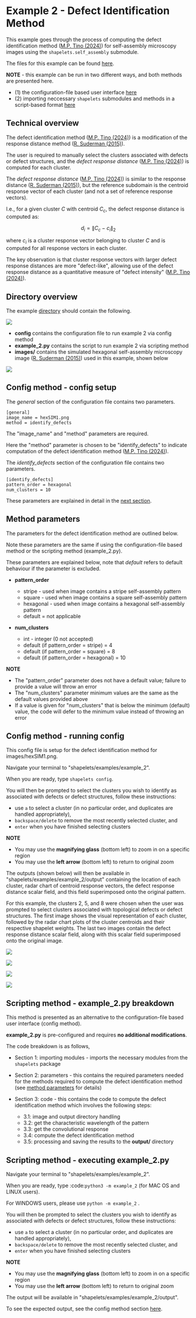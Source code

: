 # Example 2 - Defect Identification Method

This example goes through the process of computing the defect identification method ([M.P. Tino (2024)](http://dx.doi.org/10.1088/1361-6528/ad1df4)) for self-assembly microscopy images using the ``shapelets.self_assembly`` submodule.

The files for this example can be found [here](https://github.com/mptino/shapelets/tree/742a88022330a6e18dc91b6a0dfe119c2d41da89/examples/example_2).

**NOTE** - this example can be run in two different ways, and both methods are presented here.
* (1) the configuration-file based user interface [here](#config-method---config-setup)
* (2) importing neccessary ``shapelets`` submodules and methods in a script-based format [here](#scripting-method---example_2py-breakdown)


## Technical overview

The defect identification method ([M.P. Tino (2024)](http://dx.doi.org/10.1088/1361-6528/ad1df4)) is a modification of the response distance method ([R. Suderman (2015)](https://doi.org/10.1103/PhysRevE.91.033307)).

The user is required to manually select the clusters associated with defects or defect structures, and the *defect response distance* ([M.P. Tino (2024)](http://dx.doi.org/10.1088/1361-6528/ad1df4)) is computed for each cluster. 

The *defect response distance* ([M.P. Tino (2024)](http://dx.doi.org/10.1088/1361-6528/ad1df4)) is similar to the response distance ([R. Suderman (2015)](https://doi.org/10.1103/PhysRevE.91.033307)), but the reference subdomain is the centroid response vector of each cluster (and not a set of reference response vectors). 

I.e., for a given cluster $C$ with centroid $C_c$, the defect response distance is computed as:

$$ d_i = \| C_c - c_i \|_2 $$

where $c_i$ is a cluster response vector belonging to cluster $C$ and is computed for all response vectors in each cluster.

The key observation is that cluster response vectors with larger defect response distances are more "defect-like", allowing use of the defect response distance as a quantitative measure of "defect intensity" ([M.P. Tino (2024)](http://dx.doi.org/10.1088/1361-6528/ad1df4)).


## Directory overview

The example [directory](https://github.com/mptino/shapelets/tree/742a88022330a6e18dc91b6a0dfe119c2d41da89/examples/example_2) should contain the following.

![](images/example_2_dir.png)

* **config** contains the configuration file to run example 2 via config method
* **example_2.py** contains the script to run example 2 via scripting method
* **images/** contains the simulated hexagonal self-assembly microscopy image ([R. Suderman (2015)](https://doi.org/10.1103/PhysRevE.91.033307)) used in this example, shown below

![](images/hexSIM1.png)


## Config method - config setup

The *general* section of the configuration file contains two parameters. 

	[general]
	image_name = hexSIM1.png
	method = identify_defects

The "image_name" and "method" parameters are required.

Here the "method" parameter is chosen to be "identify_defects" to indicate computation of the defect identification method ([M.P. Tino (2024)](http://dx.doi.org/10.1088/1361-6528/ad1df4)).

The *identify_defects* section of the configuration file contains two parameters.

	[identify_defects]
	pattern_order = hexagonal
	num_clusters = 10
	
These parameters are explained in detail in the [next section](#method-parameters).


## Method parameters

The parameters for the defect identification method are outlined below.

Note these parameters are the same if using the configuration-file based method or the scripting method (example_2.py). 

These parameters are explained below, note that *default* refers to default behaviour if the parameter is excluded.

* **pattern_order**

	* stripe - used when image contains a stripe self-assembly pattern
	* square - used when image contains a square self-assembly pattern
	* hexagonal - used when image contains a hexagonal self-assembly pattern
	* default = not applicable

* **num_clusters** 

	* int - integer (0 not accepted)
	* default (if pattern_order = stripe) = 4
	* default (if pattern_order = square) = 8
	* default (if pattern_order = hexagonal) = 10

**NOTE**

* The "pattern_order" parameter does not have a default value; failure to provide a value will throw an error
* The "num_clusters" parameter minimum values are the same as the default values provided above
* If a value is given for "num_clusters" that is below the minimum (default) value, the code will defer to the minimum value instead of throwing an error


## Config method - running config

This config file is setup for the defect identification method for images/hexSIM1.png.

Navigate your terminal to "shapelets/examples/example_2". 

When you are ready, type ``shapelets config``.

You will then be prompted to select the clusters you wish to identify as associated with defects or defect structures, follow these instructions:

* use ``a`` to select a cluster (in no particular order, and duplicates are handled appropriately), 
* ``backspace/delete`` to remove the most recently selected cluster, and 
* ``enter`` when you have finished selecting clusters

**NOTE** 

* You may use the **magnifying glass** (bottom left) to zoom in on a specific region
* You may use the **left arrow** (bottom left) to return to original zoom

The outputs (shown below) will then be available in "shapelets/examples/example_2/output" containing the location of each cluster, radar chart of centroid response vectors, the defect response distance scalar field, and this field superimposed onto the original pattern.

For this example, the clusters 2, 5, and 8 were chosen when the user was prompted to select clusters associated with topological defects or defect structures. The first image shows the visual representation of each cluster, followed by the radar chart plots of the cluster centroids and their respective shapelet weights. The last two images contain the defect response distance scalar field, along with this scalar field superimposed onto the original image.

![](images/hexSIM1_defectid_clustloc_k10.png)

![](images/hexSIM1_defectid_rc_k10.png)

![](images/hexSIM1_defectid_drd_k10.png)

![](images/hexSIM1_defectid_drd_overlay_k10.png)


## Scripting method - example_2.py breakdown

This method is presented as an alternative to the configuration-file based user interface (config method).

**example_2.py** is pre-configured and requires **no additional modifications**.

The code breakdown is as follows,

* Section 1: importing modules - imports the necessary modules from the ``shapelets`` package
* Section 2: parameters - this contains the required parameters needed for the methods required to compute the defect identification method (see [method parameters](#method-parameters) for details)
* Section 3: code - this contains the code to compute the defect identification method which involves the following steps:

	* 3.1: image and output directory handling
	* 3.2: get the characteristic wavelength of the pattern
	* 3.3: get the convolutional response 
	* 3.4: compute the defect identification method
	* 3.5: processing and saving the results to the **output/** directory 


## Scripting method - executing example_2.py

Navigate your terminal to "shapelets/examples/example_2". 

When you are ready, type :code:`python3 -m example_2` (for MAC OS and LINUX users).

For WINDOWS users, please use ``python -m example_2`` .

You will then be prompted to select the clusters you wish to identify as associated with defects or defect structures, follow these instructions:

* use ``a`` to select a cluster (in no particular order, and duplicates are handled appropriately), 
* ``backspace/delete`` to remove the most recently selected cluster, and 
* ``enter`` when you have finished selecting clusters

**NOTE** 

* You may use the **magnifying glass** (bottom left) to zoom in on a specific region
* You may use the **left arrow** (bottom left) to return to original zoom

The output will be available in "shapelets/examples/example_2/output".

To see the expected output, see the config method section [here](#config-method---running-config).
